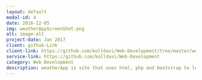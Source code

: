 ```yaml
---
layout: default
modal-id: 4
date: 2016-12-05
img: weatherAppScreenShot.png
alt: image-alt
project-date: Jan 2017
client: github-Link
client-link: https://github.com/kolldavi/Web-Development/tree/master/weatherApp
service-link: https://github.com/kolldavi/Web-Development
category: Web Development
description: weatherApp is site that uses html, php and bootstrap to let the user type in a city and have there forecast shown <a href ="http://176.32.230.9/davidkollerpracticewebsite.com/API/Weather/"> Here</a> it retrieves the data from http://openweathermap.org/api and displays on the page.
---
```


